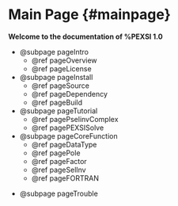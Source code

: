 Main Page           {#mainpage}
=========

**Welcome to the documentation of %PEXSI 1.0**

- @subpage pageIntro
  - @ref pageOverview
  - @ref pageLicense
- @subpage pageInstall
  - @ref pageSource
  - @ref pageDependency
  - @ref pageBuild
- @subpage pageTutorial
  - @ref pagePselinvComplex
  - @ref pagePEXSISolve
- @subpage pageCoreFunction
  - @ref pageDataType
  - @ref pagePole
  - @ref pageFactor
  - @ref pageSelInv
  - @ref pageFORTRAN
<!--
- @subpage pageUtility
  - @ref pageDataIO
  - @ref pageConvert
- @subpage pageTODO
-->
- @subpage pageTrouble
